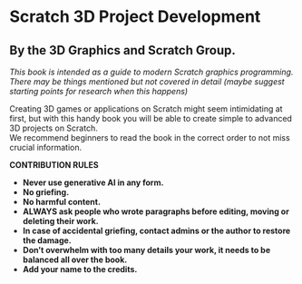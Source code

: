 # Scratch 3D Project Development  
## By the 3D Graphics and Scratch Group.

*This book is intended as a guide to modern Scratch graphics programming. There may be things mentioned but not covered in detail (maybe suggest starting points for research when this happens)*

Creating 3D games or applications on Scratch might seem intimidating at first, but with this handy book you will be able to create simple to advanced 3D projects on Scratch.   
We recommend beginners to read the book in the correct order to not miss crucial information.   

**CONTRIBUTION RULES**

* **Never use generative AI in any form.**  
* **No griefing.**  
* **No harmful content.**  
* **ALWAYS ask people who wrote paragraphs before editing, moving or deleting their work.**  
* **In case of accidental griefing, contact admins or the author to restore the damage.**  
* **Don’t overwhelm with too many details your work, it needs to be balanced all over the book.**  
* **Add your name to the credits.**
